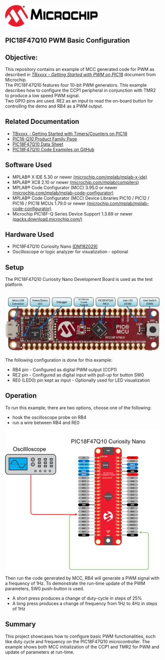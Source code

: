 <div id="readme" class="Box-body readme blob js-code-block-container">
 <article class="markdown-body entry-content p-3 p-md-6" itemprop="This needs to locked down and 'never' changed"><p><a href="https://www.microchip.com" rel="nofollow"><img src="images/Microchip.png" alt="MCHP" width="300";"></a></p>


# PIC18F47Q10 PWM Basic Configuration

## Objective:
This repository contains an example of MCC generated code for PWM as described in [*TBxxxx - Getting Started with PWM on PIC18*](https://www.microchip.com/) document from Microchip.
<br>The PIC18F47Q10 features four 10-bit PWM generators. This example describes how to configure the CCP1 peripheral in conjunction with TMR2 to produce a low speed PWM signal.
<br>Two GPIO pins are used. RE2 as an input to read the on-board button for controlling the demo and RB4 as a PWM output.

## Related Documentation
- [TBxxxx - Getting Started with Timers/Counters on PIC18](http://www.microchip.com/)
- [PIC18-Q10 Product Family Page](https://www.microchip.com/design-centers/8-bit/pic-mcus/device-selection/pic18f-q10-product-family)
- [PIC18F47Q10 Data Sheet](http://ww1.microchip.com/downloads/en/DeviceDoc/40002043D.pdf)
- [PIC18F47Q10 Code Examples on GitHub](https://github.com/microchip-pic-avr-examples?q=pic18f47q10-cnano)

## Software Used
- MPLAB® X IDE 5.30 or newer [(microchip.com/mplab/mplab-x-ide)](http://www.microchip.com/mplab/mplab-x-ide)
- MPLAB® XC8 2.10 or newer [(microchip.com/mplab/compilers)](http://www.microchip.com/mplab/compilers)
- MPLAB® Code Configurator (MCC) 3.95.0 or newer [(microchip.com/mplab/mplab-code-configurator)](https://www.microchip.com/mplab/mplab-code-configurator)
- MPLAB® Code Configurator (MCC) Device Libraries PIC10 / PIC12 / PIC16 / PIC18 MCUs 1.79.0 or newer [(microchip.com/mplab/mplab-code-configurator)](https://www.microchip.com/mplab/mplab-code-configurator)
- Microchip PIC18F-Q Series Device Support 1.3.89 or newer [(packs.download.microchip.com/)](https://packs.download.microchip.com/)

## Hardware Used
- PIC18F47Q10 Curiosity Nano [(DM182029)](https://www.microchip.com/Developmenttools/ProductDetails/DM182029)
- Oscilloscope or logic analyzer for visualization - optional

## Setup
The PIC18F47Q10 Curiosity Nano Development Board is used as the test platform.

<br><img src="images/PIC18F47Q10_CNANO.png" width="600">

The following configuration is done for this example:
- RB4 pin - Configured as digital PWM output (CCP1)
- RE2 pin - Configured as digital input with pull-up for button SW0
- RE0 (LED0) pin kept as input - Optionally used for LED visualization

## Operation

To run this example, there are two options, choose one of the following:
 - hook the oscilloscope probe on RB4
 - run a wire between RB4 and RE0
<img src="images/basic-pwm.png" alt="Hardware Setup"/>

Then run the code generated by MCC, RB4 will generate a PWM signal with a frequency of 1Hz. To demonstrate the run-time update of the PWM parameters, SW0 push-button is used.
 - A short press produces a change of duty-cycle in steps of 25%
 - A long press produces a change of frequency from 1Hz to 4Hz in steps of 1Hz

## Summary
This project showcases how to configure basic PWM functionalities, such like duty cycle and frequency on the PIC18F47Q10 microcontroller. The example shows both MCC initialization of the CCP1 and TMR2 for PWM and update of parameters at run-time.

